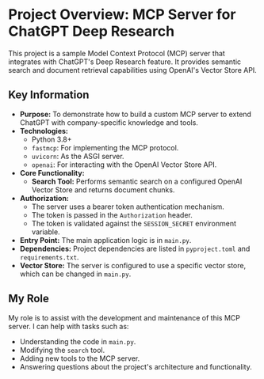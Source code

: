 # Project Overview: MCP Server for ChatGPT Deep Research

This project is a sample Model Context Protocol (MCP) server that integrates with ChatGPT's Deep Research feature. It provides semantic search and document retrieval capabilities using OpenAI's Vector Store API.

## Key Information

*   **Purpose:** To demonstrate how to build a custom MCP server to extend ChatGPT with company-specific knowledge and tools.
*   **Technologies:**
    *   Python 3.8+
    *   `fastmcp`: For implementing the MCP protocol.
    *   `uvicorn`: As the ASGI server.
    *   `openai`: For interacting with the OpenAI Vector Store API.
*   **Core Functionality:**
    *   **Search Tool:** Performs semantic search on a configured OpenAI Vector Store and returns document chunks.
*   **Authorization:**
    *   The server uses a bearer token authentication mechanism.
    *   The token is passed in the `Authorization` header.
    *   The token is validated against the `SESSION_SECRET` environment variable.
*   **Entry Point:** The main application logic is in `main.py`.
*   **Dependencies:** Project dependencies are listed in `pyproject.toml` and `requirements.txt`.
*   **Vector Store:** The server is configured to use a specific vector store, which can be changed in `main.py`.

## My Role

My role is to assist with the development and maintenance of this MCP server. I can help with tasks such as:
*   Understanding the code in `main.py`.
*   Modifying the `search` tool.
*   Adding new tools to the MCP server.
*   Answering questions about the project's architecture and functionality.
